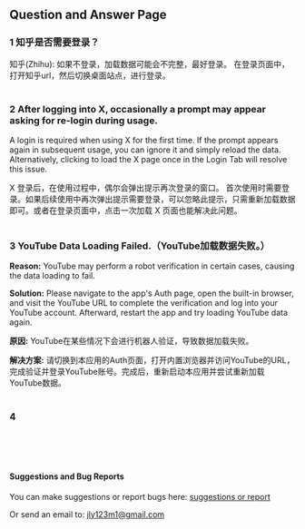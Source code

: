 ## Question and Answer Page



### 1 知乎是否需要登录？

知乎(Zhihu): 如果不登录，加载数据可能会不完整，最好登录。
在登录页面中，打开知乎url，然后切换桌面站点，进行登录。
<br>
<br>


### 2 After logging into X, occasionally a prompt may appear asking for re-login during usage. 

A login is required when using X for the first time. 
If the prompt appears again in subsequent usage, you can ignore it and simply reload the data. 
Alternatively, clicking to load the X page once in the Login Tab will resolve this issue.

X 登录后，在使用过程中，偶尔会弹出提示再次登录的窗口。
首次使用时需要登录。如果后续使用中再次弹出提示需要登录，可以忽略此提示，只需重新加载数据即可。或者在登录页面中，点击一次加载 X 页面也能解决此问题。
<br>
<br>


### 3 YouTube Data Loading Failed.（YouTube加载数据失败。）

**Reason:**   YouTube may perform a robot verification in certain cases, causing the data loading to fail.

**Solution:** Please navigate to the app's Auth page, open the built-in browser, and visit the YouTube URL to complete the verification and log into your YouTube account. Afterward, restart the app and try loading YouTube data again.

**原因:** YouTube在某些情况下会进行机器人验证，导致数据加载失败。

**解决方案:** 请切换到本应用的Auth页面，打开内置浏览器并访问YouTube的URL，完成验证并登录YouTube账号。完成后，重新启动本应用并尝试重新加载YouTube数据。
<br>
<br>



### 4





<br>
<br> 
<br> 



#### Suggestions and Bug Reports



You can make suggestions or report bugs here: <a href="https://github.com/skelet8801/Speak-Comments/issues" target="_blank">suggestions or report</a>

Or send an email to: jly123m1@gmail.com
